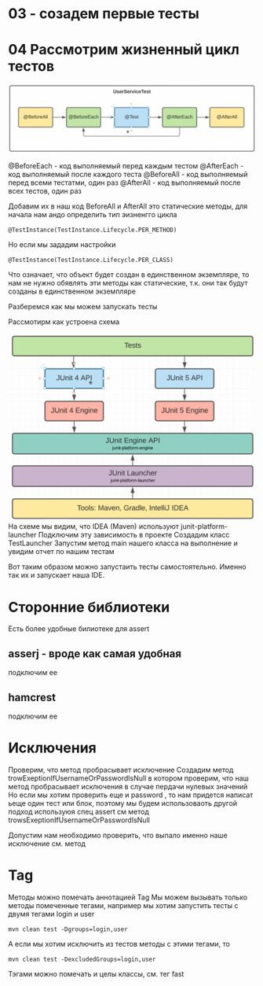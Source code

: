 # 03 - созадем первые тесты

# 04 Рассмотрим жизненный цикл тестов

![life_cicle.png](src/main/resources/life_cicle.png)

@BeforeEach - код выполняемый перед каждым тестом
@AfterEach - код выполняемый после каждого теста
@BeforeAll - код выполняемый перед всеми тестатми, один раз
@AfterAll - код выполняемый после всех тестов, один раз

Добавим их в наш код
BeforeAll и AfterAll это статические методы, для начала нам андо определить тип эизненгго цикла
```aidl
@TestInstance(TestInstance.Lifecycle.PER_METHOD)
```
Но если мы зададим настройки
```aidl
@TestInstance(TestInstance.Lifecycle.PER_CLASS)
```
Что означает, что объект будет создан в единственном экземпляре, то нам не нужно обявлять эти 
методы как статические, т.к. они так будут созданы в единственном экземпляре

Разберемся как мы можем запускать тесты

Рассмотирм как устроена схема

![shema](src/main/resources/shema.png)
На схеме мы видим, что IDEA (Maven) используют junit-platform-launcher
Подключим эту зависимость в проекте
Создадим класс TestLauncher
Запустим метод main нашего класса на выполнение и увидим отчет по нашим тестам

Вот таким образом можно запустаить тесты самостоятельно. Именно так их и запускает наша IDE.


# Сторонние библиотеки

Есть более удобные билиотеке для assert
## asserj - вроде как самая удобная
подключим ее

## hamcrest
подключим ее

# Исключения
Проверим, что метод пробрасывает исключение
Создадим метод trowExeptionIfUsernameOrPasswordIsNull в котором проверим, что наш метод 
пробрасывает исключения в случае пердачи нулевых значений
Но если мы хотим проверить еще и password , то нам придется написат ьеще один тест или блок, 
поэтому мы будем использоваоть другой подход используюя спец assert см метод trowsExeptionIfUsernameOrPasswordIsNull

Допустим нам необходимо проверить, что выпало именно наше исключение см. метод 

# Tag   
Методы можно помечать аннотацией Tag
Мы можем вызывать только методы помеченные тегами, например мы хотим запустить тесты с двумя тегами 
login  и user
```
mvn clean test -Dgroups=login,user
```
А если мы хотим исключить из тестов методы с этими тегами, то
```
mvn clean test -DexcludedGroups=login,user
```
Тэгами можно помечать и целы классы, см. тег fast
